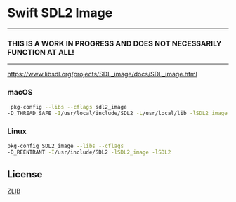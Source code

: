 # Swift SDL2 Image

--- 
### **THIS IS A WORK IN PROGRESS AND DOES NOT NECESSARILY FUNCTION AT ALL!**
--- 

<https://www.libsdl.org/projects/SDL_image/docs/SDL_image.html>


### macOS
```sh
 pkg-config --libs --cflags sdl2_image
-D_THREAD_SAFE -I/usr/local/include/SDL2 -L/usr/local/lib -lSDL2_image -lSDL2

```

### Linux
```sh
pkg-config SDL2_image --libs --cflags
-D_REENTRANT -I/usr/include/SDL2 -lSDL2_image -lSDL2
```

## License

[ZLIB](LICENSE)
